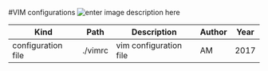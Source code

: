 #VIM configurations
![enter image description here](https://upload.wikimedia.org/wikipedia/commons/thumb/9/9f/Vimlogo.svg/1022px-Vimlogo.svg.png)

| Kind | Path | Description | Author | Year |
| --- | --- | --- | --- | --- |
|configuration file | ./vimrc | vim configuration file | AM | 2017

